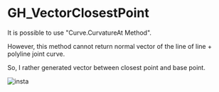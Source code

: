 # GH_VectorClosestPoint

It is possible to use "Curve.CurvatureAt Method".

However, this method cannot return normal vector of the line of line + polyline joint curve.

So, I rather generated vector between closest point and base point.

![insta](https://user-images.githubusercontent.com/93954052/141824416-ab68acd0-66a7-4ae1-b67c-b5c234ce80f2.gif)
